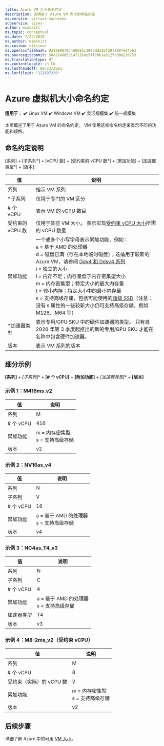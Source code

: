 ```yaml
---
title: Azure VM 大小命名约定
description: 说明用于 Azure VM 大小的命名约定
ms.service: virtual-machines
subservice: sizes
author: mimckitt
ms.topic: conceptual
ms.date: 7/22/2020
ms.author: mimckitt
ms.custom: sttsinar
ms.openlocfilehash: 931a80078c4e808ac394bdd226fb972807ed4563
ms.sourcegitcommit: 58d82486531472268c5ff70b1e012fc008226753
ms.translationtype: HT
ms.contentlocale: zh-CN
ms.lasthandoff: 08/23/2021
ms.locfileid: "122697238"
---
```

# <a name="azure-virtual-machine-sizes-naming-conventions"></a>Azure 虚拟机大小命名约定

**适用于：** :heavy_check_mark: Linux VM :heavy_check_mark: Windows VM :heavy_check_mark: 灵活规模集 :heavy_check_mark: 统一规模集

本页概述了用于 Azure VM 的命名约定。 VM 使用这些命名约定来表示不同的功能和规格。

## <a name="naming-convention-explanation"></a>命名约定说明

[系列] + [子系列*] + [vCPU 数] + [受约束的 vCPU 数*] + [累加功能] + [加速器类型*] + [版本]      

|值 | 说明|
|---|---|
| 系列 | 指示 VM 系列| 
| *子系列 | 仅用于专门的 VM 区分|
| # 个 vCPU| 表示 VM 的 vCPU 数目 |
| 受约束的 vCPU 数| 仅用于某些 VM 大小。 表示实现[受约束 vCPU 大小](./constrained-vcpu.md)所需的 vCPU 数量 |
| 累加功能 | 一个或多个小写字母表示累加功能，例如： <br> a = 基于 AMD 的处理器 <br> d = 磁盘已满（存在本地临时磁盘）；这适用于较新的 Azure VM，请参阅 [Ddv4 和 Ddsv4 系列](./ddv4-ddsv4-series.md) <br> i = 独立的大小 <br> l = 内存不足；内存量低于内存密集型大小 <br> m = 内存密集型；特定大小的最大内存量 <br> t = 较小内存；特定大小中的最小内存量 <br> s = 支持高级存储，包括可能使用的[超级 SSD](./disks-types.md#ultra-disk)（注意：没有 s 属性的一些较新大小仍可支持高级存储，例如 M128、M64 等）<br> |
| *加速器类型 | 表示专用/GPU SKU 中的硬件加速器的类型。 只有自 2020 年第 3 季度起推出的新的专用/GPU SKU 才能在名称中包含硬件加速器。 |
| 版本 | 表示 VM 系列的版本 |

## <a name="example-breakdown"></a>细分示例

**[系列]**  +  **[子系列*]**  +  **[# 个 vCPU]**  +  **[附加功能]**  +  **[加速器类型*]**  +  **[版本]**

### <a name="example-1-m416ms_v2"></a>示例 1：M416ms_v2

|值 | 说明|
|---|---|
| 系列 | M | 
| # 个 vCPU | 416 |
| 累加功能 | m = 内存密集型 <br> s = 支持高级存储 |
| 版本 | v2 |

### <a name="example-2-nv16as_v4"></a>示例 2：NV16as_v4

|值 | 说明|
|---|---|
| 系列 | N | 
| 子系列 | V |
| # 个 vCPU | 16 |
| 累加功能 | a = 基于 AMD 的处理器 <br> s = 支持高级存储 |
| 版本 | v4 |

### <a name="example-3-nc4as_t4_v3"></a>示例 3：NC4as_T4_v3

|值 | 说明|
|---|---|
| 系列 | N | 
| 子系列 | C |
| # 个 vCPU | 4 |
| 累加功能 | a = 基于 AMD 的处理器 <br> s = 支持高级存储 |
| 加速器类型 | T4 |
| 版本 | v3 |

### <a name="example-4-m8-2ms_v2-constrained-vcpu"></a>示例 4：M8-2ms_v2（受约束 vCPU）

|值 | 说明|
|---|---|
| 系列 | M | 
| # 个 vCPU | 8 |
| 受约束（实际）的 vCPU 数 | 2 |
| 累加功能 | m = 内存密集型 <br> s = 支持高级存储 |
| 版本 | v2 |

## <a name="next-steps"></a>后续步骤

详细了解 Azure 中的可用 [VM 大小](./sizes.md)。
